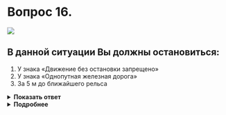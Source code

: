 # Вопрос 16.

![](https://s.drom.ru/i24228/pdd/tickets/2016/1543885297.jpg)

## В данной ситуации Вы должны остановиться:

1. У знака «Движение без остановки запрещено»
2. У знака «Однопутная железная дорога»
3. За 5 м до ближайшего рельса

<details>
<summary><b>Показать ответ</b></summary>
Правильный ответ: 1
</details>
<details>
<summary><b>Подробнее</b></summary>
Знак 2.5 - «Движение без остановки запрещено» установлен перед железнодорожным переездом. В этом случае при запрещении движения водитель должен остановиться перед стоп-линией, а при ее отсутствии (как в данной ситуации) - перед знаком. Выезд за знак будет грубым нарушением Правил.
(«Дорожные знаки», пункт 15.4 ПДД)
</details>
